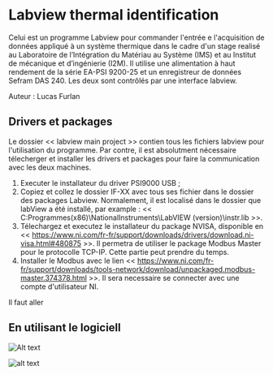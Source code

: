 # Labview thermal identification

Celui est un programme Labview pour commander l'entrée e l'acquisition de données appliqué à un système thermique dans le cadre d'un stage realisé au Laboratoire de l’Intégration du Matériau au Système (IMS) et au Institut de mécanique et d’ingénierie (I2M). Il utilise une alimentation à haut rendement de la série EA-PSI 9200-25 et un enregistreur de données Sefram DAS 240. Les deux sont contrôlés par une interface labview.

Auteur : Lucas Furlan

## Drivers et packages

Le dossier << labview main project >> contien tous les fichiers labview pour l'utilisation du programme. Par contre, il est absolutment nécessaire télecherger et installer les drivers et packages pour faire la communication avec les deux machines. 

1. Executer le installateur du driver PSI9000 USB ;
2. Copiez et collez le dossier IF-XX avec tous ses fichier dans le dossier des packages Labview. Normalement, il est localisé dans le dossier que labView a été installé, par example : << C:Programmes(x86)\NationalInstruments\LabVIEW (version)\instr.lib >>.
3. Télechargez et executez le installateur du package NVISA, disponible en << https://www.ni.com/fr-fr/support/downloads/drivers/download.ni-visa.html#480875 >>. Il permetra de utiliser le package Modbus Master pour le protocolle TCP-IP. Cette partie peut prendre du temps.
4. Installer le Modbus avec le lien << https://www.ni.com/fr-fr/support/downloads/tools-network/download/unpackaged.modbus-master.374378.html >>. Il sera necessaire se connecter avec une compte d'utilisateur NI.

Il faut aller 



## En utilisant le logiciell

![Alt text](https://github.com/FurlanLucas/Stage2A/blob/main/exp/fig/mainVIp.png)

![alt text](https://github.com/FurlanLucas/Stage2A/blob/main/exp/fig/TCPIP.bmp)
